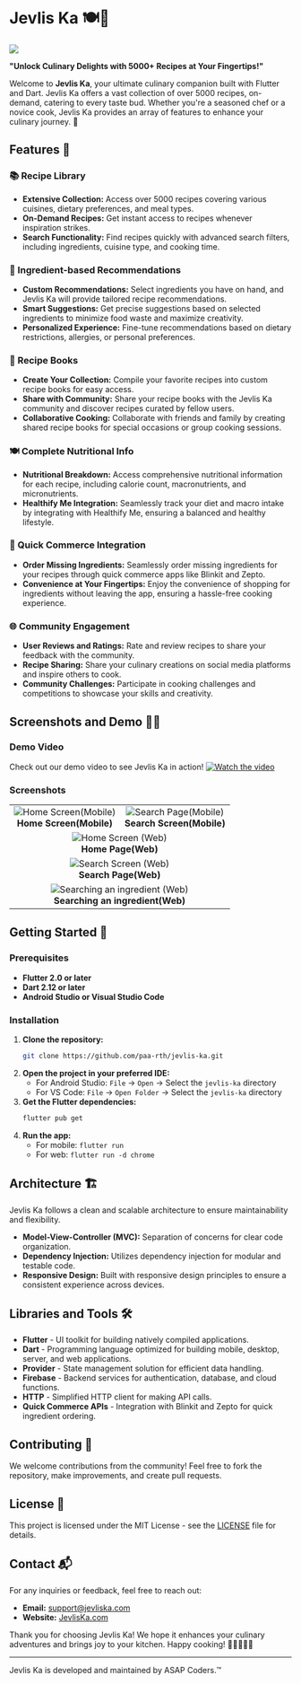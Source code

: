 # Jevlis Ka 🍽️📱

<img src="https://github.com/paa-rth/Jevlis-Ka/blob/master/images/Jevlis%20Ka%20Banner%20new.png" lt="Jevlis Ka Banner">

**"Unlock Culinary Delights with 5000+ Recipes at Your Fingertips!"**

Welcome to **Jevlis Ka**, your ultimate culinary companion built with Flutter and Dart. Jevlis Ka offers a vast collection of over 5000 recipes, on-demand, catering to every taste bud. Whether you're a seasoned chef or a novice cook, Jevlis Ka provides an array of features to enhance your culinary journey. 🌟

## Features 🎉

### 📚 Recipe Library
- **Extensive Collection:** Access over 5000 recipes covering various cuisines, dietary preferences, and meal types.
- **On-Demand Recipes:** Get instant access to recipes whenever inspiration strikes.
- **Search Functionality:** Find recipes quickly with advanced search filters, including ingredients, cuisine type, and cooking time.

### 🍳 Ingredient-based Recommendations
- **Custom Recommendations:** Select ingredients you have on hand, and Jevlis Ka will provide tailored recipe recommendations.
- **Smart Suggestions:** Get precise suggestions based on selected ingredients to minimize food waste and maximize creativity.
- **Personalized Experience:** Fine-tune recommendations based on dietary restrictions, allergies, or personal preferences.

### 📓 Recipe Books
- **Create Your Collection:** Compile your favorite recipes into custom recipe books for easy access.
- **Share with Community:** Share your recipe books with the Jevlis Ka community and discover recipes curated by fellow users.
- **Collaborative Cooking:** Collaborate with friends and family by creating shared recipe books for special occasions or group cooking sessions.

### 🍽️ Complete Nutritional Info
- **Nutritional Breakdown:** Access comprehensive nutritional information for each recipe, including calorie count, macronutrients, and micronutrients.
- **Healthify Me Integration:** Seamlessly track your diet and macro intake by integrating with Healthify Me, ensuring a balanced and healthy lifestyle.

### 🛒 Quick Commerce Integration
- **Order Missing Ingredients:** Seamlessly order missing ingredients for your recipes through quick commerce apps like Blinkit and Zepto.
- **Convenience at Your Fingertips:** Enjoy the convenience of shopping for ingredients without leaving the app, ensuring a hassle-free cooking experience.

### 🌐 Community Engagement
- **User Reviews and Ratings:** Rate and review recipes to share your feedback with the community.
- **Recipe Sharing:** Share your culinary creations on social media platforms and inspire others to cook.
- **Community Challenges:** Participate in cooking challenges and competitions to showcase your skills and creativity.

## Screenshots and Demo 📸🎥

### Demo Video
Check out our demo video to see Jevlis Ka in action!
[![Watch the video](images/thumbnail.png)](https://drive.google.com/file/d/1a2iKOkPdT_1IkWxEArBqFyvxjmubWB4Q/view)


### Screenshots
<table style="width: 100%; table-layout: auto;">
  <tr>
    <td style="text-align: center;">
      <img src="https://github.com/paa-rth/Jevlis-Ka/blob/master/images/one.jpg" alt="Home Screen(Mobile)" style="max-width: 100%; height: auto;">
      <br>
      <b>Home Screen(Mobile)</b>
    </td>
    <td style="text-align: center;">
      <img src="https://github.com/paa-rth/Jevlis-Ka/blob/master/images/two.jpg" alt="Search Page(Mobile)" style="max-width: 100%; height: auto;">
      <br>
      <b>Search Screen(Mobile)</b>
    </td>
  </tr>
  <tr>
    <td colspan="2" style="text-align: center;">
      <img src="https://github.com/paa-rth/Jevlis-Ka/blob/master/images/three.jpg" alt="Home Screen (Web)" style="max-width: 100%; height: auto;">
      <br>
      <b>Home Page(Web)</b>
    </td>
  </tr>
  <tr>
    <td colspan="2" style="text-align: center;">
      <img src="https://github.com/paa-rth/Jevlis-Ka/blob/master/images/four.jpg" alt="Search Screen (Web)" style="max-width: 100%; height: auto;">
      <br>
      <b>Search Page(Web)</b>
    </td>
  </tr>
  <tr>
    <td colspan="2" style="text-align: center;">
      <img src="https://github.com/paa-rth/Jevlis-Ka/blob/master/images/five.jpg" alt="Searching an ingredient (Web)" style="max-width: 100%; height: auto;">
      <br>
      <b>Searching an ingredient(Web)</b>
    </td>
  </tr>
</table>





## Getting Started 🚀

### Prerequisites
- **Flutter 2.0 or later**
- **Dart 2.12 or later**
- **Android Studio or Visual Studio Code**

### Installation
1. **Clone the repository:**
   ```bash
   git clone https://github.com/paa-rth/jevlis-ka.git
   ```
2. **Open the project in your preferred IDE:**
   - For Android Studio: `File` -> `Open` -> Select the `jevlis-ka` directory
   - For VS Code: `File` -> `Open Folder` -> Select the `jevlis-ka` directory
3. **Get the Flutter dependencies:**
   ```bash
   flutter pub get
   ```
4. **Run the app:**
   - For mobile: `flutter run`
   - For web: `flutter run -d chrome`

## Architecture 🏗️

Jevlis Ka follows a clean and scalable architecture to ensure maintainability and flexibility.

- **Model-View-Controller (MVC):** Separation of concerns for clear code organization.
- **Dependency Injection:** Utilizes dependency injection for modular and testable code.
- **Responsive Design:** Built with responsive design principles to ensure a consistent experience across devices.

## Libraries and Tools 🛠️

- **Flutter** - UI toolkit for building natively compiled applications.
- **Dart** - Programming language optimized for building mobile, desktop, server, and web applications.
- **Provider** - State management solution for efficient data handling.
- **Firebase** - Backend services for authentication, database, and cloud functions.
- **HTTP** - Simplified HTTP client for making API calls.
- **Quick Commerce APIs** - Integration with Blinkit and Zepto for quick ingredient ordering.

## Contributing 🤝

We welcome contributions from the community! Feel free to fork the repository, make improvements, and create pull requests.

## License 📄

This project is licensed under the MIT License - see the [LICENSE](LICENSE) file for details.

## Contact 📬

For any inquiries or feedback, feel free to reach out:

- **Email:** [support@jevliska.com](mailto:support@jevliska.com)
- **Website:** [JevlisKa.com](https://jevliska.com)

Thank you for choosing Jevlis Ka! We hope it enhances your culinary adventures and brings joy to your kitchen. Happy cooking! 🍳👩‍🍳👨‍🍳

---

Jevlis Ka is developed and maintained by ASAP Coders.™
